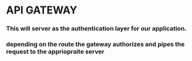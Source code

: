 # API GATEWAY
### This will server as the authentication layer for our application.
### depending on the route the gateway authorizes and pipes the request to the appriopraite server
####
###